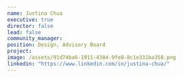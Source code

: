 ```yaml
---
name: Justina Chua
executive: true
director: false
lead: false
community_manager:   
position: Design, Advisory Board
project:  
image: /assets/91d74ba6-1911-4384-9fe0-8c1e331ba358.png
linkedin: "https://www.linkedin.com/in/justina-chua/"
---
```

